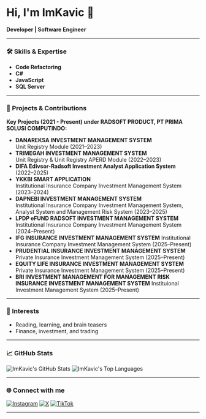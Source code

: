 # Hi, I'm ImKavic 👋

**Developer | Software Engineer**

---

### 🛠️ Skills & Expertise
- **Code Refactoring**
- **C#**
- **JavaScript**
- **SQL Server**

---

### 🚀 Projects & Contributions
**Key Projects (2021 - Present) under RADSOFT PRODUCT, PT PRIMA SOLUSI COMPUTINDO:**
- **DANAREKSA INVESTMENT MANAGEMENT SYSTEM**  
  Unit Registry Module (2021–2023)
- **TRIMEGAH INVESTMENT MANAGEMENT SYSTEM**  
  Unit Registry & Unit Registry APERD Module (2022–2023)
- **DIFA Edivsor-Radsoft Investment Analyst Application System**  
  (2022–2025)
- **YKKBI SMART APPLICATION**  
  Institutional Insurance Company Investment Management System (2023–2024)
- **DAPNEBI INVESTMENT MANAGEMENT SYSTEM**  
  Institutional Insurance Company Investment Management System, Analyst System and Management Risk System (2023–2025)
- **LPDP eFUND RADSOFT INVESTMENT MANAGEMENT SYSTEM**  
  Institutional Insurance Company Investment Management System (2024–Present)
- **IFG INSURANCE INVESTMENT MANAGEMENT SYSTEM**
  Institutional Insurance Company Investment Management System (2025–Present)
- **PRUDENTIAL INSURANCE INVESTMENT MANAGEMENT SYSTEM**
  Private Insurance Investment Management System (2025–Present)
- **EQUITY LIFE INSURANCE INVESTMENT MANAGEMENT SYSTEM**
  Private Insurance Investment Management System (2025–Present)
- **BRI INVESTMENT MANAGEMENT FOR MANAGEMENT RISK INSURANCE INVESTMENT MANAGEMENT SYSTEM**
  Instituional Investment Management System (2025–Present)

---

### 👀 Interests
- Reading, learning, and brain teasers
- Finance, investment, and trading

---

### 📈 GitHub Stats

![ImKavic's GitHub Stats](https://github-readme-stats.vercel.app/api?username=ImKavic&show_icons=true&theme=default)
![ImKavic's Top Languages](https://github-readme-stats.vercel.app/api/top-langs/?username=ImKavic&layout=compact&theme=default)

---

### 🌐 Connect with me

[![Instagram](https://img.shields.io/badge/Instagram-whoskavic-E4405F?style=flat&logo=instagram&logoColor=white)](https://instagram.com/whoskavic)
[![X](https://img.shields.io/badge/X-ImKavic-000000?style=flat&logo=twitter&logoColor=white)](https://twitter.com/ImKavic)
[![TikTok](https://img.shields.io/badge/TikTok-ImKavic-010101?style=flat&logo=tiktok&logoColor=white)](https://tiktok.com/@ImKavic)

---

<!--
Minimalist profile. Add more links or details as needed.
-->
